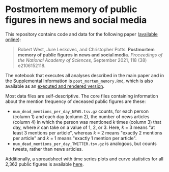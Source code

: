 # Postmortem memory of public figures in news and social media

This repository contains code and data for the following paper ([available online](https://doi.org/10.1073/pnas.2106152118)):

> Robert West, Jure Leskovec, and Christopher Potts. **Postmortem memory of public figures in news and social media.** *Proceedings of the National Academy of Sciences,* September 2021, 118 (38) e2106152118.


The notebook that executes all analyses described in the main paper and in the Supplemental Information is `post_mortem_memory.Rmd`, which is also available as an [executed and rendered version](https://epfl-dlab.github.io/post-mortem-memory/post_mortem_memory.html).

Most data files are self-descriptive. The core files containing information about the mention frequency of deceased public figures are these:

* `num_dead_mentions_per_day_NEWS.tsv.gz` counts, for each person (column 1) and each day (column 2), the number of news articles (column 4) in which the person was mentioned *k* times (column 3) that day, where *k* can take on a value of 1, 2, or 3. Here, *k* = 3 means "at least 3 mentions per article", whereas *k* = 2 means "exactly 2 mentions per article" and *k* = 1 means "exactly 1 mention per article".
* `num_dead_mentions_per_day_TWITTER.tsv.gz` is analogous, but counts tweets, rather than news articles.

Additionally, a spreadsheet with time series plots and curve statistics for all 2,362 public figures is available [here](https://docs.google.com/spreadsheets/d/1QUfqYMGmrQ_edxTwhK6mIucZ-VGoa_8Bb59G5jh4BjM).

